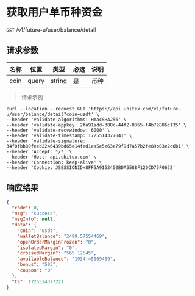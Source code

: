 # 获取用户单币种资金

`GET` /v1/future-u/user/balance/detail

## 请求参数

| 名称   | 位置    | 类型     | 必选 | 说明 |
|------|-------|--------|----|----|
| coin | query | string | 是  | 币种 |

> 请求示例

```shell
curl --location --request GET 'https://api.ubitex.com/v1/future-u/user/balance/detail?coin=usdt' \
--header 'validate-algorithms: HmacSHA256' \
--header 'validate-appkey: 2fa91add-388c-44f2-8365-f4b72886c135' \
--header 'validate-recvwindow: 6000' \
--header 'validate-timestamp: 1725514377041' \
--header 'validate-signature: 34f0fbb80feeb2246439bd65e14fed1ea5e5e63e79f9d7a57b2fe89b03e2c6b1' \
--header 'Accept: */*' \
--header 'Host: api.ubitex.com' \
--header 'Connection: keep-alive' \
--header 'Cookie: JSESSIONID=8FF5A9153450BDA558BF120CD75F0632'
```

## 响应结果

```json
{
  "code": 0,
  "msg": "success",
  "msgInfo": null,
  "data": {
    "coin": "usdt",
    "walletBalance": "2499.57554469",
    "openOrderMarginFrozen": "0",
    "isolatedMargin": "0",
    "crossedMargin": "565.12545",
    "availableBalance": "1934.45009469",
    "bonus": "503",
    "coupon": "0"
  },
  "ts": 1725514377221
}
```

